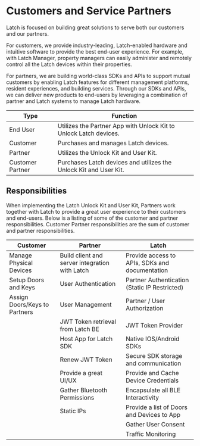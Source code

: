 # Customers and Service Partners

Latch is focused on building great solutions to serve both our customers and our partners. 

For customers, we provide industry-leading, Latch-enabled hardware and intuitive software to provide the best end-user experience. For example, with Latch Manager, property managers can easily administer and remotely control all the Latch devices within their properties.

For partners, we are building world-class SDKs and APIs to support mutual customers by enabling Latch features for different management platforms, resident experiences, and building services. Through our SDKs and APIs, we can deliver new products to end-users by leveraging a combination of partner and Latch systems to manage Latch hardware.

| Type | Function |
| ---- | -------- |
| End User | Utilizes the Partner App with Unlock Kit to Unlock Latch devices. |
| Customer | Purchases and manages Latch devices. |
| Partner | Utilizes the Unlock Kit and User Kit. |
| Customer Partner | Purchases Latch devices and utilizes the Unlock Kit and User Kit. |

## Responsibilities

When implementing the Latch Unlock Kit and User Kit, Partners work together with Latch to provide a great user experience to their customers and end-users. Below is a listing of some of the customer and partner responsibilities. Customer Partner responsibilities are the sum of customer and partner responsibilities.

| Customer | Partner | Latch |
| -------- | ------- | ----- |
| Manage Physical Devices | Build client and server integration with Latch | Provide access to APIs, SDKs and documentation |
| Setup Doors and Keys | User Authentication | Partner Authentication (Static IP Restricted) |
| Assign Doors/Keys to Partners | User Management | Partner / User Authorization |
| | JWT Token retrieval from Latch BE | JWT Token Provider |
| | Host App for Latch SDK | Native IOS/Android SDKs |
| | Renew JWT Token | Secure SDK storage and communication |
| | Provide a great UI/UX | Provide and Cache Device Credentials |
| | Gather Bluetooth Permissions | Encapsulate all BLE Interactivity |
| | Static IPs | Provide a list of Doors and Devices to App |
| | | Gather User Consent |
| | | Traffic Monitoring |




